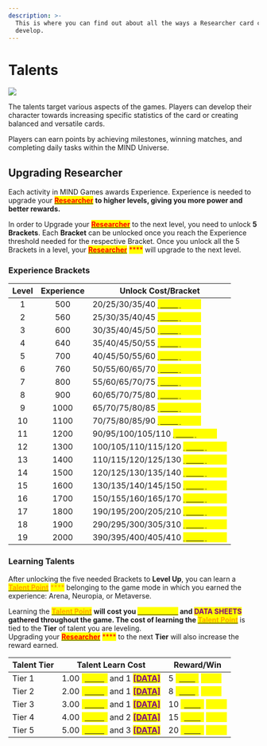 ```yaml
---
description: >-
  This is where you can find out about all the ways a Researcher card can
  develop.
---
```


# Talents

![](../../../../../.gitbook/assets/Talent-tree-\(1\).png)

The talents target various aspects of the games. Players can develop their character towards increasing specific statistics of the card or creating balanced and versatile cards.

Players can earn points by achieving milestones, winning matches, and completing daily tasks within the MIND Universe.



## Upgrading Researcher

Each activity in MIND Games awards Experience. Experience is needed to upgrade your [<mark style="color:red;">**Researcher**</mark>](../) <mark style="color:red;">****</mark> to higher levels, giving you more power and better rewards. <mark style="color:red;">****</mark>&#x20;

In order to Upgrade your [<mark style="color:red;">**Researcher**</mark>](../) to the next level, you need to unlock **5** **Brackets**. Each **Bracket** can be unlocked once you reach the Experience threshold needed for the respective Bracket. Once you unlock all the 5 Brackets in a level, your [<mark style="color:red;">**Researcher**</mark>](../) <mark style="color:red;">****</mark> will upgrade to the next level.

### Experience Brackets&#x20;

| Level | Experience | Unlock Cost/Bracket                                                                                                               |
| :---: | :--------: | --------------------------------------------------------------------------------------------------------------------------------- |
|   1   |     500    | 20/25/30/35/40 [<mark style="color:yellow;">**\[AUR\]**</mark>](../../../currency.md)<mark style="color:yellow;">****</mark>      |
|   2   |     560    | 25/30/35/40/45 [<mark style="color:yellow;">**\[AUR\]**</mark>](../../../currency.md)<mark style="color:yellow;">****</mark>      |
|   3   |     600    | 30/35/40/45/50 [<mark style="color:yellow;">**\[AUR\]**</mark>](../../../currency.md)<mark style="color:yellow;">****</mark>      |
|   4   |     640    | 35/40/45/50/55 [<mark style="color:yellow;">**\[AUR\]**</mark>](../../../currency.md)<mark style="color:yellow;">****</mark>      |
|   5   |     700    | 40/45/50/55/60 [<mark style="color:yellow;">**\[AUR\]**</mark>](../../../currency.md)<mark style="color:yellow;">****</mark>      |
|   6   |     760    | 50/55/60/65/70 [<mark style="color:yellow;">**\[AUR\]**</mark>](../../../currency.md)<mark style="color:yellow;">****</mark>      |
|   7   |     800    | 55/60/65/70/75 [<mark style="color:yellow;">**\[AUR\]**</mark>](../../../currency.md)<mark style="color:yellow;">****</mark>      |
|   8   |     900    | 60/65/70/75/80 [<mark style="color:yellow;">**\[AUR\]**</mark>](../../../currency.md)<mark style="color:yellow;">****</mark>      |
|   9   |    1000    | 65/70/75/80/85 [<mark style="color:yellow;">**\[AUR\]**</mark>](../../../currency.md)<mark style="color:yellow;">****</mark>      |
|   10  |    1100    | 70/75/80/85/90 [<mark style="color:yellow;">**\[AUR\]**</mark>](../../../currency.md)<mark style="color:yellow;">****</mark>      |
|   11  |    1200    | 90/95/100/105/110 [<mark style="color:yellow;">**\[AUR\]**</mark>](../../../currency.md)<mark style="color:yellow;">****</mark>   |
|   12  |    1300    | 100/105/110/115/120 [<mark style="color:yellow;">**\[AUR\]**</mark>](../../../currency.md)<mark style="color:yellow;">****</mark> |
|   13  |    1400    | 110/115/120/125/130 [<mark style="color:yellow;">**\[AUR\]**</mark>](../../../currency.md)<mark style="color:yellow;">****</mark> |
|   14  |    1500    | 120/125/130/135/140 [<mark style="color:yellow;">**\[AUR\]**</mark>](../../../currency.md)<mark style="color:yellow;">****</mark> |
|   15  |    1600    | 130/135/140/145/150 [<mark style="color:yellow;">**\[AUR\]**</mark>](../../../currency.md)<mark style="color:yellow;">****</mark> |
|   16  |    1700    | 150/155/160/165/170 [<mark style="color:yellow;">**\[AUR\]**</mark>](../../../currency.md)<mark style="color:yellow;">****</mark> |
|   17  |    1800    | 190/195/200/205/210 [<mark style="color:yellow;">**\[AUR\]**</mark>](../../../currency.md)<mark style="color:yellow;">****</mark> |
|   18  |    1900    | 290/295/300/305/310 [<mark style="color:yellow;">**\[AUR\]**</mark>](../../../currency.md)<mark style="color:yellow;">****</mark> |
|   19  |    2000    | 390/395/400/405/410 [<mark style="color:yellow;">**\[AUR\]**</mark>](../../../currency.md)<mark style="color:yellow;">****</mark> |

### Learning Talents

After unlocking the five needed Brackets to **Level Up**, you can learn a [<mark style="color:orange;">**Talent Point**</mark>](arena-talents/) <mark style="color:orange;">****</mark> belonging to the game mode in which you earned the experience: Arena, Neuropia, or Metaverse.

Learning the [<mark style="color:orange;">**Talent Point**</mark>](arena-talents/) <mark style="color:orange;">****</mark> will cost you [<mark style="color:yellow;">**BRAIN CELL**</mark>](../../../../../how-it-works/brain-cell-token.md) and <mark style="color:purple;">**DATA SHEETS**</mark> gathered throughout the game. The cost of learning the [<mark style="color:orange;">**Talent Point**</mark>](arena-talents/) <mark style="color:orange;">****</mark> is tied to the **Tier** of talent you are leveling. \
Upgrading your [<mark style="color:red;">**Researcher**</mark>](../) <mark style="color:red;">****</mark> to the next **Tier** will also increase the reward earned.

| Talent Tier | Talent Learn Cost                                                                                                                                                                                                                                                                                                                                 | Reward/Win                                                                                                         |
| ----------- | ------------------------------------------------------------------------------------------------------------------------------------------------------------------------------------------------------------------------------------------------------------------------------------------------------------------------------------------------- | ------------------------------------------------------------------------------------------------------------------ |
| Tier 1      | 1.00 <mark style="color:yellow;">**\[**</mark>[<mark style="color:yellow;">**CELL**</mark>](../../../../../how-it-works/brain-cell-token.md)<mark style="color:yellow;">**]**</mark> and 1 [<mark style="color:purple;">**\[DATA\]**</mark>](../../../currency.md)                                                                                | 5 [<mark style="color:yellow;">**\[AUR\]**</mark>](../../../currency.md) <mark style="color:yellow;">****</mark>   |
| Tier 2      | 2.00 <mark style="color:yellow;">**\[**</mark>[<mark style="color:yellow;">**CELL**</mark>](../../../../../how-it-works/brain-cell-token.md)<mark style="color:yellow;">**]**</mark> and 1 <mark style="color:yellow;">****</mark> [<mark style="color:purple;">**\[DATA\]**</mark>](../../../currency.md)<mark style="color:purple;">****</mark> | 8 [<mark style="color:yellow;">**\[AUR\]**</mark>](../../../currency.md) <mark style="color:yellow;">****</mark>   |
| Tier 3      | 3.00 <mark style="color:yellow;">**\[**</mark>[<mark style="color:yellow;">**CELL**</mark>](../../../../../how-it-works/brain-cell-token.md)<mark style="color:yellow;">**]**</mark> and 1 <mark style="color:yellow;">****</mark> [<mark style="color:purple;">**\[DATA\]**</mark>](../../../currency.md)<mark style="color:purple;">****</mark> | 10 [<mark style="color:yellow;">**\[AUR\]**</mark>](../../../currency.md) <mark style="color:yellow;">****</mark>  |
| Tier 4      | 4.00 <mark style="color:yellow;">**\[**</mark>[<mark style="color:yellow;">**CELL**</mark>](../../../../../how-it-works/brain-cell-token.md)<mark style="color:yellow;">**]**</mark> and 2 <mark style="color:yellow;">****</mark> [<mark style="color:purple;">**\[DATA\]**</mark>](../../../currency.md)<mark style="color:purple;">****</mark> | 15 [<mark style="color:yellow;">**\[AUR\]**</mark>](../../../currency.md) <mark style="color:yellow;">****</mark>  |
| Tier 5      | 5.00 <mark style="color:yellow;">**\[**</mark>[<mark style="color:yellow;">**CELL**</mark>](../../../../../how-it-works/brain-cell-token.md)<mark style="color:yellow;">**]**</mark> and 3 <mark style="color:yellow;">****</mark> [<mark style="color:purple;">**\[DATA\]**</mark>](../../../currency.md)<mark style="color:yellow;">****</mark> | 20 [<mark style="color:yellow;">**\[AUR\]**</mark>](../../../currency.md) <mark style="color:yellow;">****</mark>  |
